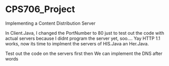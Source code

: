 # CPS706_Project
Implementing a Content Distribution Server

In Client.Java, I changed the PortNumber to 80 just to test out the code with actual servers because I didnt program the server yet, soo.... 
Yay HTTP 1.1 works, now its time to implment the servers of HIS.Java an Her.Java. 

Test out the code on the servers first then We can implement the DNS after words
